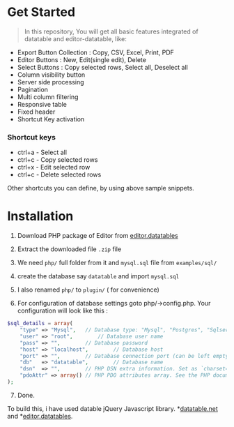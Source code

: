 # Get Started

> In this repository, You will get all basic features integrated of datatable and editor-datatable, like:

* Export Button Collection : Copy, CSV, Excel, Print, PDF
* Editor Buttons : New, Edit(single edit), Delete
* Select Buttons : Copy selected rows, Select all, Deselect all
* Column visibility button
* Server side processing
* Pagination
* Multi column filtering
* Responsive table
* Fixed header
* Shortcut Key activation

### Shortcut keys

* ctrl+a - Select all
* ctrl+c - Copy selected rows
* ctrl+x - Edit selected row
* ctrl+c - Delete selected rows

Other shortcuts you can define, by using above sample snippets.

# Installation

1. Download PHP package of Editor from [editor.datatables](https://editor.datatables.net/)

2. Extract the downloaded file `.zip` file

3. We need `php/` full folder from it and `mysql.sql` file from `examples/sql/`

4. create the database say `datatable` and import `mysql.sql`

5. I also renamed `php/` to `plugin/` ( for convenience)

6. For configuration of database settings goto php/->config.php. Your configuration will look like this :

```php
$sql_details = array(
	"type" => "Mysql",   // Database type: "Mysql", "Postgres", "Sqlserver", "Sqlite" or "Oracle"
	"user" => "root",        // Database user name
	"pass" => "",        // Database password
	"host" => "localhost",        // Database host
	"port" => "",        // Database connection port (can be left empty for default)
	"db"   => "datatable",        // Database name
	"dsn"  => "",        // PHP DSN extra information. Set as `charset=utf8` if you are using MySQL
	"pdoAttr" => array() // PHP PDO attributes array. See the PHP documentation for all options
);
```

7. Done.

To build this, i have used datable jQuery Javascript library. *[datatable.net](https://datatables.net/) and *[editor.datatables](https://editor.datatables.net/).
